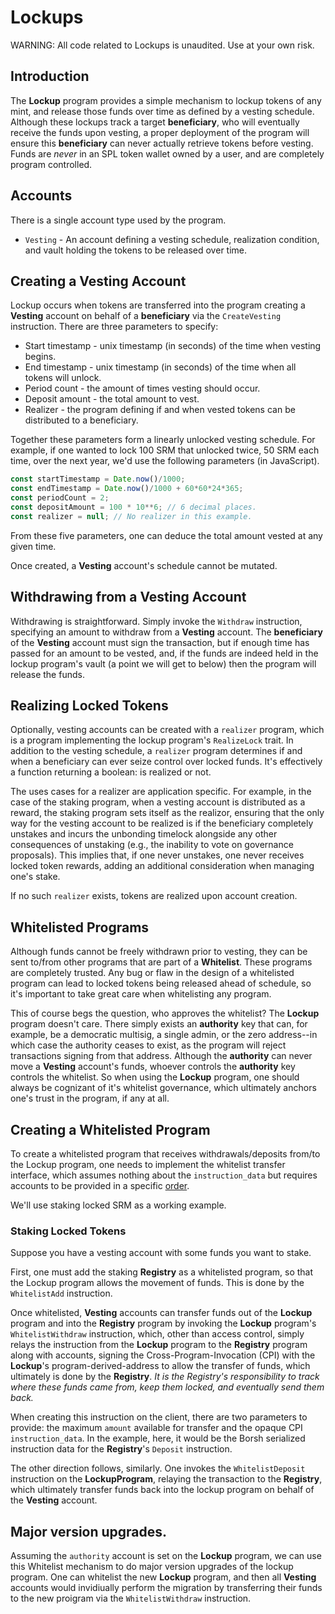 # Lockups

WARNING: All code related to Lockups is unaudited. Use at your own risk.

## Introduction

The **Lockup** program provides a simple mechanism to lockup tokens
of any mint, and release those funds over time as defined by a vesting schedule.
Although these lockups track a target **beneficiary**, who will eventually receive the
funds upon vesting, a proper deployment of the program will ensure this **beneficiary**
can never actually retrieve tokens before vesting. Funds are *never* in an SPL
token wallet owned by a user, and are completely program controlled.

## Accounts

There is a single account type used by the program.

* `Vesting` - An account defining a vesting schedule, realization condition, and vault holding the tokens to be released over time.

## Creating a Vesting Account

Lockup occurs when tokens are transferred into the program creating a **Vesting**
account on behalf of a **beneficiary** via the `CreateVesting` instruction.
There are three parameters to specify:

* Start timestamp - unix timestamp (in seconds) of the time when vesting begins.
* End timestamp - unix timestamp (in seconds) of the time when all tokens will unlock.
* Period count - the amount of times vesting should occur.
* Deposit amount - the total amount to vest.
* Realizer - the program defining if and when vested tokens can be distributed to a beneficiary.

Together these parameters form a linearly unlocked vesting schedule. For example,
if one wanted to lock 100 SRM that unlocked twice, 50 SRM each time, over the next year, we'd
use the following parameters (in JavaScript).

```javascript
const startTimestamp = Date.now()/1000;
const endTimestamp = Date.now()/1000 + 60*60*24*365;
const periodCount = 2;
const depositAmount = 100 * 10**6; // 6 decimal places.
const realizer = null; // No realizer in this example.
```

From these five parameters, one can deduce the total amount vested at any given time.

Once created, a **Vesting** account's schedule cannot be mutated.

## Withdrawing from a Vesting Account

Withdrawing is straightforward. Simply invoke the `Withdraw` instruction, specifying an
amount to withdraw from a **Vesting** account. The **beneficiary** of the
**Vesting** account must sign the transaction, but if enough time has passed for an
amount to be vested, and, if the funds are indeed held in the lockup program's vault
(a point we will get to below) then the program will release the funds.

## Realizing Locked Tokens

Optionally, vesting accounts can be created with a `realizer` program, which is
a program implementing the lockup program's `RealizeLock` trait. In
addition to the vesting schedule, a `realizer` program determines if and when a
beneficiary can ever seize control over locked funds. It's effectively a function
returning a boolean: is realized or not.

The uses cases for a realizer are application specific.
For example, in the case of the staking program, when a vesting account is distributed as a reward,
the staking program sets itself as the realizor, ensuring that the only way for the vesting account
to be realized is if the beneficiary completely unstakes and incurs the unbonding timelock alongside
any other consequences of unstaking (e.g., the inability to vote on governance proposals).
This implies that, if one never unstakes, one never receives locked token rewards, adding
an additional consideration when managing one's stake.

If no such `realizer` exists, tokens are realized upon account creation.

## Whitelisted Programs

Although funds cannot be freely withdrawn prior to vesting, they can be sent to/from
other programs that are part of a **Whitelist**. These programs are completely trusted.
Any bug or flaw in the design of a whitelisted program can lead to locked tokens being released
ahead of schedule, so it's important to take great care when whitelisting any program.

This of course begs the question, who approves the whitelist? The **Lockup** program doesn't
care. There simply exists an **authority** key that can, for example, be a democratic multisig,
a single admin, or the zero address--in which case the authority ceases to exist, as the
program will reject transactions signing from that address. Although the **authority** can never
move a **Vesting** account's funds, whoever controls the **authority** key
controls the whitelist. So when using the **Lockup** program, one should always be
cognizant of it's whitelist governance, which ultimately anchors one's trust in the program,
if any at all.

## Creating a Whitelisted Program

To create a whitelisted program that receives withdrawals/deposits from/to the Lockup program,
one needs to implement the whitelist transfer interface, which assumes nothing about the
`instruction_data` but requires accounts to be provided in a specific [order](https://github.com/project-serum/serum-dex/blob/master/registry/program/src/deposit.rs#L18).

We'll use staking locked SRM as a working example.

### Staking Locked Tokens

Suppose you have a vesting account with some funds you want to stake.

First, one must add the staking **Registry** as a whitelisted program, so that the Lockup program
allows the movement of funds. This is done by the `WhitelistAdd` instruction.

Once whitelisted, **Vesting** accounts can transfer funds out of the **Lockup** program and
into the **Registry** program by invoking the **Lockup** program's `WhitelistWithdraw`
instruction, which, other than access control, simply relays the instruction from the
**Lockup** program to the **Registry** program along with accounts, signing the
Cross-Program-Invocation (CPI) with the **Lockup**'s program-derived-address to allow
the transfer of funds, which ultimately is done by the **Registry**. *It is the Registry's responsibility
to track where these funds came from, keep them locked, and eventually send them back.*

When creating this instruction on the client, there are two parameters to provide:
the maximum `amount` available for transfer and the opaque CPI `instruction_data`.
In the example, here, it would be the Borsh serialized instruction data for the
**Registry**'s `Deposit` instruction.

The other direction follows, similarly. One invokes the `WhitelistDeposit` instruction
on the **LockupProgram**, relaying the transaction to the **Registry**, which ultimately
transfer funds back into the lockup program on behalf of the **Vesting** account.

## Major version upgrades.

Assuming the `authority` account is set on the **Lockup** program, we can use this Whitelist
mechanism to do major version upgrades of the lockup program. One can whitelist the
new **Lockup** program, and then all **Vesting** accounts would invidiually perform the migration
by transferring their funds to the new proigram via the `WhitelistWithdraw` instruction.
